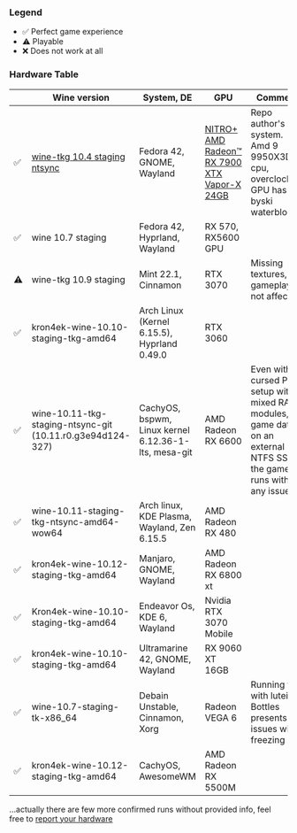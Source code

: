 ### Legend

- ✅ Perfect game experience
- ⚠️ Playable 
- ❌ Does not work at all

### Hardware Table

| | Wine version | System, DE | GPU | Comment |
|-|--------------|------------|-----|---------|
| ✅ | [wine-tkg 10.4 staging ntsync](https://github.com/future-XD/wine-tkg-staging-ntsync-git) | Fedora 42, GNOME, Wayland | [NITRO+ AMD Radeon™ RX 7900 XTX Vapor-X 24GB](https://www.sapphiretech.com/en/consumer/nitro-radeon-rx-7900-xtx-vaporx-24g-gddr6) | Repo author's system. Amd 9 9950X3D cpu, overclocked. GPU has byski waterblock.
| ✅ | wine 10.7 staging | Fedora 42, Hyprland, Wayland | RX 570, RX5600 GPU | 
| ⚠️ | wine-tkg 10.9 staging | Mint 22.1, Cinnamon | RTX 3070 | Missing textures, gameplay not affected |
| ✅ | kron4ek-wine-10.10-staging-tkg-amd64 | Arch Linux (Kernel 6.15.5), Hyprland 0.49.0 | RTX 3060 |
| ✅ | wine-10.11-tkg-staging-ntsync-git (10.11.r0.g3e94d124-327) | CachyOS, bspwm, Linux kernel 6.12.36-1-lts, mesa-git | AMD Radeon RX 6600 | Even with a cursed PC setup with mixed RAM modules, game data on an external NTFS SSD, the game runs without any issue.
| ✅ | wine-10.11-staging-tkg-ntsync-amd64-wow64 | Arch linux, KDE Plasma, Wayland, Zen 6.15.5 | AMD Radeon RX 480 |
| ✅ | kron4ek-wine-10.12-staging-tkg-amd64 | Manjaro, GNOME, Wayland | AMD Radeon RX 6800 xt |
| ✅ | Kron4ek-wine-10.10-staging-tkg-amd64 | Endeavor Os, KDE 6, Wayland | Nvidia RTX 3070 Mobile | 
| ✅ | kron4ek-wine-10.10-staging-tkg-amd64 | Ultramarine 42, GNOME, Wayland | RX 9060 XT 16GB | 
| ✅ | wine-10.7-staging-tk-x86_64 | Debain Unstable, Cinnamon, Xorg | Radeon VEGA 6 | Running fine with luteis. Bottles presents issues with freezing
| ✅ | kron4ek-wine-10.12-staging-tkg-amd64 | CachyOS, AwesomeWM | AMD Radeon RX 5500M

...actually there are few more confirmed runs without provided info, feel free to [report your hardware](https://github.com/aamaanaa/strinova-linux/issues/new/choose)
